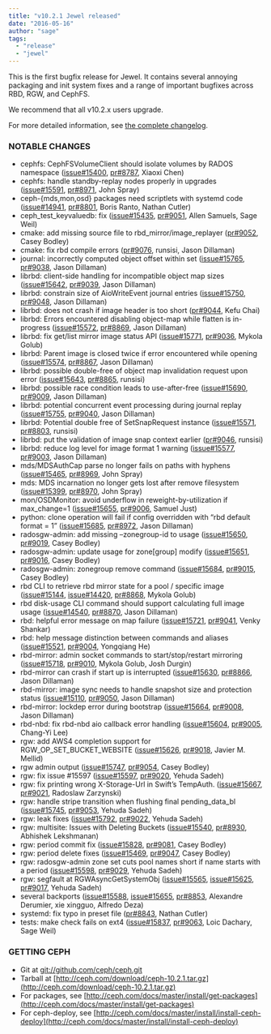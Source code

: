 ```yaml
---
title: "v10.2.1 Jewel released"
date: "2016-05-16"
author: "sage"
tags:
  - "release"
  - "jewel"
---
```


This is the first bugfix release for Jewel. It contains several annoying packaging and init system fixes and a range of important bugfixes across RBD, RGW, and CephFS.

We recommend that all v10.2.x users upgrade.

For more detailed information, see [the complete changelog](http://docs.ceph.com/docs/master/_downloads/v10.2.1.txt).

### NOTABLE CHANGES

- cephfs: CephFSVolumeClient should isolate volumes by RADOS namespace ([issue#15400](http://tracker.ceph.com/issues/15400), [pr#8787](http://github.com/ceph/ceph/pull/8787), Xiaoxi Chen)
- cephfs: handle standby-replay nodes properly in upgrades ([issue#15591](http://tracker.ceph.com/issues/15591), [pr#8971](http://github.com/ceph/ceph/pull/8971), John Spray)
- ceph-{mds,mon,osd} packages need scriptlets with systemd code ([issue#14941](http://tracker.ceph.com/issues/14941), [pr#8801](http://github.com/ceph/ceph/pull/8801), Boris Ranto, Nathan Cutler)
- ceph\_test\_keyvaluedb: fix ([issue#15435](http://tracker.ceph.com/issues/15435), [pr#9051](http://github.com/ceph/ceph/pull/9051), Allen Samuels, Sage Weil)
- cmake: add missing source file to rbd\_mirror/image\_replayer ([pr#9052](http://github.com/ceph/ceph/pull/9052), Casey Bodley)
- cmake: fix rbd compile errors ([pr#9076](http://github.com/ceph/ceph/pull/9076), runsisi, Jason Dillaman)
- journal: incorrectly computed object offset within set ([issue#15765](http://tracker.ceph.com/issues/15765), [pr#9038](http://github.com/ceph/ceph/pull/9038), Jason Dillaman)
- librbd: client-side handling for incompatible object map sizes ([issue#15642](http://tracker.ceph.com/issues/15642), [pr#9039](http://github.com/ceph/ceph/pull/9039), Jason Dillaman)
- librbd: constrain size of AioWriteEvent journal entries ([issue#15750](http://tracker.ceph.com/issues/15750), [pr#9048](http://github.com/ceph/ceph/pull/9048), Jason Dillaman)
- librbd: does not crash if image header is too short ([pr#9044](http://github.com/ceph/ceph/pull/9044), Kefu Chai)
- librbd: Errors encountered disabling object-map while flatten is in-progress ([issue#15572](http://tracker.ceph.com/issues/15572), [pr#8869](http://github.com/ceph/ceph/pull/8869), Jason Dillaman)
- librbd: fix get/list mirror image status API ([issue#15771](http://tracker.ceph.com/issues/15771), [pr#9036](http://github.com/ceph/ceph/pull/9036), Mykola Golub)
- librbd: Parent image is closed twice if error encountered while opening ([issue#15574](http://tracker.ceph.com/issues/15574), [pr#8867](http://github.com/ceph/ceph/pull/8867), Jason Dillaman)
- librbd: possible double-free of object map invalidation request upon error ([issue#15643](http://tracker.ceph.com/issues/15643), [pr#8865](http://github.com/ceph/ceph/pull/8865), runsisi)
- librbd: possible race condition leads to use-after-free ([issue#15690](http://tracker.ceph.com/issues/15690), [pr#9009](http://github.com/ceph/ceph/pull/9009), Jason Dillaman)
- librbd: potential concurrent event processing during journal replay ([issue#15755](http://tracker.ceph.com/issues/15755), [pr#9040](http://github.com/ceph/ceph/pull/9040), Jason Dillaman)
- librbd: Potential double free of SetSnapRequest instance ([issue#15571](http://tracker.ceph.com/issues/15571), [pr#8803](http://github.com/ceph/ceph/pull/8803), runsisi)
- librbd: put the validation of image snap context earlier ([pr#9046](http://github.com/ceph/ceph/pull/9046), runsisi)
- librbd: reduce log level for image format 1 warning ([issue#15577](http://tracker.ceph.com/issues/15577), [pr#9003](http://github.com/ceph/ceph/pull/9003), Jason Dillaman)
- mds/MDSAuthCap parse no longer fails on paths with hyphens ([issue#15465](http://tracker.ceph.com/issues/15465), [pr#8969](http://github.com/ceph/ceph/pull/8969), John Spray)
- mds: MDS incarnation no longer gets lost after remove filesystem ([issue#15399](http://tracker.ceph.com/issues/15399), [pr#8970](http://github.com/ceph/ceph/pull/8970), John Spray)
- mon/OSDMonitor: avoid underflow in reweight-by-utilization if max\_change=1 ([issue#15655](http://tracker.ceph.com/issues/15655), [pr#9006](http://github.com/ceph/ceph/pull/9006), Samuel Just)
- python: clone operation will fail if config overridden with “rbd default format = 1” ([issue#15685](http://tracker.ceph.com/issues/15685), [pr#8972](http://github.com/ceph/ceph/pull/8972), Jason Dillaman)
- radosgw-admin: add missing –zonegroup-id to usage ([issue#15650](http://tracker.ceph.com/issues/15650), [pr#9019](http://github.com/ceph/ceph/pull/9019), Casey Bodley)
- radosgw-admin: update usage for zone\[group\] modify ([issue#15651](http://tracker.ceph.com/issues/15651), [pr#9016](http://github.com/ceph/ceph/pull/9016), Casey Bodley)
- radosgw-admin: zonegroup remove command ([issue#15684](http://tracker.ceph.com/issues/15684), [pr#9015](http://github.com/ceph/ceph/pull/9015), Casey Bodley)
- rbd CLI to retrieve rbd mirror state for a pool / specific image ([issue#15144](http://tracker.ceph.com/issues/15144), [issue#14420](http://tracker.ceph.com/issues/14420), [pr#8868](http://github.com/ceph/ceph/pull/8868), Mykola Golub)
- rbd disk-usage CLI command should support calculating full image usage ([issue#14540](http://tracker.ceph.com/issues/14540), [pr#8870](http://github.com/ceph/ceph/pull/8870), Jason Dillaman)
- rbd: helpful error message on map failure ([issue#15721](http://tracker.ceph.com/issues/15721), [pr#9041](http://github.com/ceph/ceph/pull/9041), Venky Shankar)
- rbd: help message distinction between commands and aliases ([issue#15521](http://tracker.ceph.com/issues/15521), [pr#9004](http://github.com/ceph/ceph/pull/9004), Yongqiang He)
- rbd-mirror: admin socket commands to start/stop/restart mirroring ([issue#15718](http://tracker.ceph.com/issues/15718), [pr#9010](http://github.com/ceph/ceph/pull/9010), Mykola Golub, Josh Durgin)
- rbd-mirror can crash if start up is interrupted ([issue#15630](http://tracker.ceph.com/issues/15630), [pr#8866](http://github.com/ceph/ceph/pull/8866), Jason Dillaman)
- rbd-mirror: image sync needs to handle snapshot size and protection status ([issue#15110](http://tracker.ceph.com/issues/15110), [pr#9050](http://github.com/ceph/ceph/pull/9050), Jason Dillaman)
- rbd-mirror: lockdep error during bootstrap ([issue#15664](http://tracker.ceph.com/issues/15664), [pr#9008](http://github.com/ceph/ceph/pull/9008), Jason Dillaman)
- rbd-nbd: fix rbd-nbd aio callback error handling ([issue#15604](http://tracker.ceph.com/issues/15604), [pr#9005](http://github.com/ceph/ceph/pull/9005), Chang-Yi Lee)
- rgw: add AWS4 completion support for RGW\_OP\_SET\_BUCKET\_WEBSITE ([issue#15626](http://tracker.ceph.com/issues/15626), [pr#9018](http://github.com/ceph/ceph/pull/9018), Javier M. Mellid)
- rgw admin output ([issue#15747](http://tracker.ceph.com/issues/15747), [pr#9054](http://github.com/ceph/ceph/pull/9054), Casey Bodley)
- rgw: fix issue #15597 ([issue#15597](http://tracker.ceph.com/issues/15597), [pr#9020](http://github.com/ceph/ceph/pull/9020), Yehuda Sadeh)
- rgw: fix printing wrong X-Storage-Url in Swift’s TempAuth. ([issue#15667](http://tracker.ceph.com/issues/15667), [pr#9021](http://github.com/ceph/ceph/pull/9021), Radoslaw Zarzynski)
- rgw: handle stripe transition when flushing final pending\_data\_bl ([issue#15745](http://tracker.ceph.com/issues/15745), [pr#9053](http://github.com/ceph/ceph/pull/9053), Yehuda Sadeh)
- rgw: leak fixes ([issue#15792](http://tracker.ceph.com/issues/15792), [pr#9022](http://github.com/ceph/ceph/pull/9022), Yehuda Sadeh)
- rgw: multisite: Issues with Deleting Buckets ([issue#15540](http://tracker.ceph.com/issues/15540), [pr#8930](http://github.com/ceph/ceph/pull/8930), Abhishek Lekshmanan)
- rgw: period commit fix ([issue#15828](http://tracker.ceph.com/issues/15828), [pr#9081](http://github.com/ceph/ceph/pull/9081), Casey Bodley)
- rgw: period delete fixes ([issue#15469](http://tracker.ceph.com/issues/15469), [pr#9047](http://github.com/ceph/ceph/pull/9047), Casey Bodley)
- rgw: radosgw-admin zone set cuts pool names short if name starts with a period ([issue#15598](http://tracker.ceph.com/issues/15598), [pr#9029](http://github.com/ceph/ceph/pull/9029), Yehuda Sadeh)
- rgw: segfault at RGWAsyncGetSystemObj ([issue#15565](http://tracker.ceph.com/issues/15565), [issue#15625](http://tracker.ceph.com/issues/15625), [pr#9017](http://github.com/ceph/ceph/pull/9017), Yehuda Sadeh)
- several backports ([issue#15588](http://tracker.ceph.com/issues/15588), [issue#15655](http://tracker.ceph.com/issues/15655), [pr#8853](http://github.com/ceph/ceph/pull/8853), Alexandre Derumier, xie xingguo, Alfredo Deza)
- systemd: fix typo in preset file ([pr#8843](http://github.com/ceph/ceph/pull/8843), Nathan Cutler)
- tests: make check fails on ext4 ([issue#15837](http://tracker.ceph.com/issues/15837), [pr#9063](http://github.com/ceph/ceph/pull/9063), Loic Dachary, Sage Weil)

### GETTING CEPH

- Git at [git://github.com/ceph/ceph.git](http://github.com/ceph/ceph)
- Tarball at [http://ceph.com/download/ceph-10.2.1.tar.gz](http://ceph.com/download/ceph-10.2.1.tar.gz)
- For packages, see [http://ceph.com/docs/master/install/get-packages](http://ceph.com/docs/master/install/get-packages)
- For ceph-deploy, see [http://ceph.com/docs/master/install/install-ceph-deploy](http://ceph.com/docs/master/install/install-ceph-deploy)
